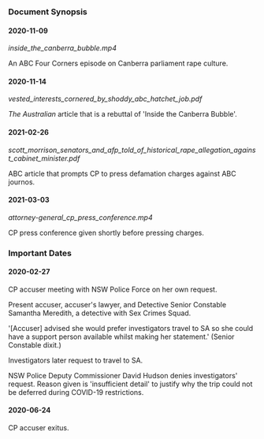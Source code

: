 ### Document Synopsis

#### 2020-11-09

*inside_the_canberra_bubble.mp4*

An ABC Four Corners episode on Canberra parliament rape culture.

#### 2020-11-14

*vested_interests_cornered_by_shoddy_abc_hatchet_job.pdf*

*The Australian* article that is a rebuttal of 'Inside the Canberra Bubble'.

#### 2021-02-26

*scott_morrison_senators_and_afp_told_of_historical_rape_allegation_against_cabinet_minister.pdf*

ABC article that prompts CP to press defamation charges against ABC journos.

#### 2021-03-03

*attorney-general_cp_press_conference.mp4*

CP press conference given shortly before pressing charges.

### Important Dates

#### 2020-02-27

CP accuser meeting with NSW Police Force on her own request.

Present accuser, accuser's lawyer, and Detective Senior Constable Samantha Meredith, a detective with Sex Crimes Squad.

'[Accuser] advised she would prefer investigators travel to SA so she could have a support person available whilst making her statement.' (Senior Constable dixit.)

Investigators later request to travel to SA.

NSW Police Deputy Commissioner David Hudson denies investigators' request. Reason given is 'insufficient detail' to justify why the trip could not be deferred during COVID-19 restrictions.

#### 2020-06-24

CP accuser exitus.
